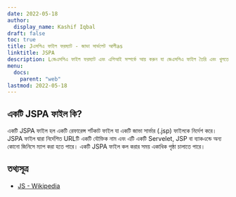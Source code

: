 ```yaml
---
date: 2022-05-18
author:
  display_name: Kashif Iqbal
draft: false
toc: true
title: Jএসপিএ ফাইল ফরম্যাট - জাভা সার্ভলেট আলীas
linktitle: JSPA
description: Lজেএসপিএ ফাইল ফরম্যাট এবং এপিআই সম্পর্কে আয় করুন যা জেএসপিএ ফাইল তৈরি এবং খুলতে পারেs.
menu:
  docs:
    parent: "web"
lastmod: 2022-05-18
---
```


## একটি JSPA ফাইল কি?

একটি JSPA ফাইল হল একটি রেফারেন্স শর্টকাট ফাইল যা একটি জাভা সার্ভার (.jsp) ফাইলকে নির্দেশ করে। JSPA ফাইল দ্বারা নির্দেশিত URLটি একটি যৌক্তিক নাম এবং এটি একটি Servelet, JSP বা ব্যাকএন্ডে অন্য কোনো জিনিসে ম্যাপ করা হতে পারে। একটি JSPA ফাইল কল করার সময় একাধিক পৃষ্ঠা চালাতে পারে।

## তথ্যসূত্র ##

- [JS - Wikipedia](https://en.wikipedia.org/wiki/JavaScript)

